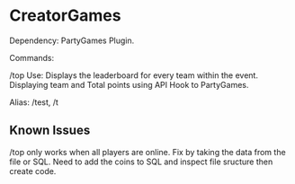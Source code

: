 # CreatorGames
Dependency: PartyGames Plugin.

Commands:

/top
Use: Displays the leaderboard for every team within the event. Displaying team and Total points using API Hook to PartyGames. 

Alias: /test, /t

## Known Issues

/top only works when all players are online.
Fix by taking the data from the file or SQL. Need to add the coins to SQL and inspect file sructure then create code.